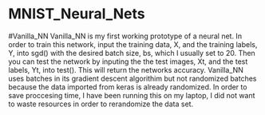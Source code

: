 # MNIST_Neural_Nets


#Vanilla_NN
  Vanilla_NN is my first working prototype of a neural net. In order to train this network, input the training data, X, 
and the training labels, Y, into sgd() with the desired batch size, bs, which I usually set to 20. Then you can test the
network by inputing the the test images, Xt, and the test labels, Yt, into test(). This will return the networks accuracy. 
  Vanilla_NN uses batches in its gradient descent algorithim but not randomized batches because the data imported from keras 
is already randomized. In order to save proccesing time, I have been running this on my laptop, I did not want to waste
resources in order to rerandomize the data set.

